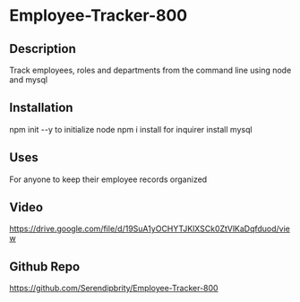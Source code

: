 # Employee-Tracker-800

## Description
Track employees, roles and departments from the command line using node and mysql

## Installation
npm init --y to initialize node
npm i install for inquirer
install mysql

## Uses
For anyone to keep their employee records organized

## Video 
https://drive.google.com/file/d/19SuA1yOCHYTJKlXSCk0ZtVlKaDqfduod/view


## Github Repo
https://github.com/Serendipbrity/Employee-Tracker-800



